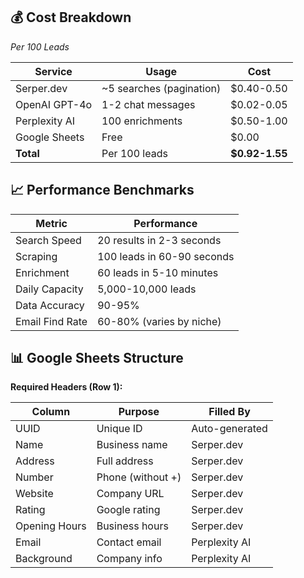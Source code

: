 ## 💰 Cost Breakdown  
*Per 100 Leads*

| Service        | Usage                        | Cost          |
|----------------|------------------------------|---------------|
| Serper.dev     | ~5 searches (pagination)     | $0.40-0.50    |
| OpenAI GPT-4o  | 1-2 chat messages            | $0.02-0.05    |
| Perplexity AI  | 100 enrichments              | $0.50-1.00    |
| Google Sheets  | Free                         | $0.00         |
| **Total**      | Per 100 leads                | **$0.92-1.55**|




## 📈 Performance Benchmarks

| Metric            | Performance                   |
|-------------------|-------------------------------|
| Search Speed      | 20 results in 2-3 seconds     |
| Scraping          | 100 leads in 60-90 seconds    |
| Enrichment        | 60 leads in 5-10 minutes      |
| Daily Capacity    | 5,000-10,000 leads            |
| Data Accuracy     | 90-95%                        |
| Email Find Rate   | 60-80% (varies by niche)      |



## 📊 Google Sheets Structure  

**Required Headers (Row 1):**

| Column         | Purpose             | Filled By       |
|----------------|---------------------|-----------------|
| UUID           | Unique ID           | Auto-generated  |
| Name           | Business name       | Serper.dev      |
| Address        | Full address        | Serper.dev      |
| Number         | Phone (without +)   | Serper.dev      |
| Website        | Company URL         | Serper.dev      |
| Rating         | Google rating       | Serper.dev      |
| Opening Hours  | Business hours      | Serper.dev      |
| Email          | Contact email       | Perplexity AI   |
| Background     | Company info        | Perplexity AI   |
